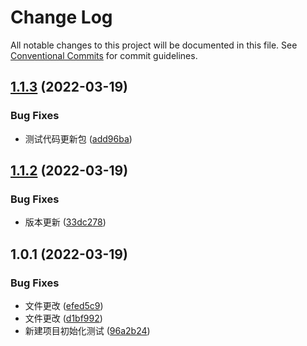 # Change Log

All notable changes to this project will be documented in this file. See [Conventional Commits](https://conventionalcommits.org) for commit guidelines.

## [1.1.3](https://github.com/lushan-hao/lenrna/compare/@sunny/test@1.1.2...@sunny/test@1.1.3) (2022-03-19)

### Bug Fixes

- 测试代码更新包 ([add96ba](https://github.com/lushan-hao/lenrna/commit/add96ba4d35b75684255a5512241687f0b1e159a))

## [1.1.2](https://github.com/lushan-hao/lenrna/compare/@sunny/test@1.0.1...@sunny/test@1.1.2) (2022-03-19)

### Bug Fixes

- 版本更新 ([33dc278](https://github.com/lushan-hao/lenrna/commit/33dc278771bb145ad1a2ef05a146545bb60a3930))

## 1.0.1 (2022-03-19)

### Bug Fixes

- 文件更改 ([efed5c9](https://github.com/lushan-hao/lenrna/commit/efed5c95cb18c708e3385ebd99f0e317ff5d8bf8))
- 文件更改 ([d1bf992](https://github.com/lushan-hao/lenrna/commit/d1bf992f9ac72ab24eabbc1e18820169dda2323b))
- 新建项目初始化测试 ([96a2b24](https://github.com/lushan-hao/lenrna/commit/96a2b24221601ca4370894d09fd79f02bd003e31))
